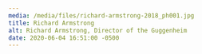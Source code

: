 ```yaml
---
media: /media/files/richard-armstrong-2018_ph001.jpg
title: Richard Armstrong
alt: Richard Armstrong, Director of the Guggenheim
date: 2020-06-04 16:51:00 -0500
---
```

